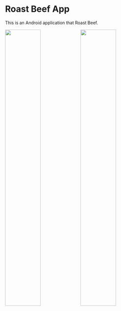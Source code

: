 # Roast Beef App
This is an Android application that Roast Beef.

<img src="https://lh3.googleusercontent.com/F1-8MowwSS2TzKLYQ5BCNcxTw5SEjklbkppDrLGRBt0XtbvL_3PztuopSdNeEH7Vb46z=w1853-h950-rw" width="48%">
<img src="https://lh3.googleusercontent.com/JcWerQok1_ABHKuPjDo7pht7Prbp2dTZiP2IGsyah3YW7Yd8Q8UxM2ah9uu60G58JQ=w1853-h950-rw" width="48%">

